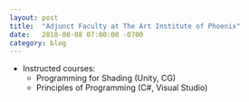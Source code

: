 ```yaml
---
layout: post
title:  "Adjunct Faculty at The Art Institute of Phoenix"
date:   2018-08-08 07:00:00 -0700
category: blog
---
```


* Instructed courses:
    * Programming for Shading (Unity, CG)
    * Principles of Programming (C#, Visual Studio)